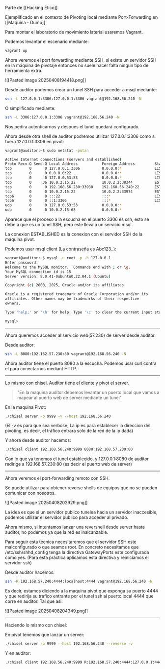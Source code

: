 Parte de [[Hacking Ético]]

Ejemplificado en el contexto de Pivoting local mediante Port-Forwarding en [[Maquina - Dump]]

Para montar el laboratorio de movimiento laterial usaremos Vagrant.

Podemos levantar el escenario mediante:

``` bash
vagrant up
```

Ahora veremos el port forwarding mediante SSH, si existe un servidor SSH en la máquina de pivotaje entonces no suele hacer falta ningun tipo de herramienta extra.

![[Pasted image 20250408194418.png]]

Desde auditor podemos crear un tunel SSH para acceder a msql mediante:

``` bash
ssh -L 127.0.0.1:3306:127.0.0.1:3306 vagrant@192.168.56.240 -N
```

O simplificado mediante:

``` bash
ssh -L 3306:127.0.0.1:3306 vagrant@192.168.56.240 -N
```

Nos pedira autenticarnos y despues el tunel quedará configurado.

Ahora desde otra shell de auditor podremos utilizar 127.0.0.1:3306 como si fuera 127.0.0.1:3306 en pivot:

``` bash
vagrant@auditor:~$ sudo netstat -putan

Active Internet connections (servers and established)
Proto Recv-Q Send-Q Local Address           Foreign Address         State       PID/Program name    
tcp        0      0 127.0.0.1:3306          0.0.0.0:*               LISTEN      2224/ssh            
tcp        0      0 0.0.0.0:22              0.0.0.0:*               LISTEN      816/sshd: /usr/sbin 
tcp        0      0 127.0.0.53:53           0.0.0.0:*               LISTEN      615/systemd-resolve 
tcp        0     36 10.0.2.15:22            10.0.2.2:38344          ESTABLISHED 2225/sshd: vagrant  
tcp        0      0 192.168.56.230:33930    192.168.56.240:22       ESTABLISHED 2224/ssh            
tcp        0      0 10.0.2.15:22            10.0.2.2:33974          ESTABLISHED 2162/sshd: vagrant  
tcp6       0      0 :::22                   :::*                    LISTEN      816/sshd: /usr/sbin 
tcp6       0      0 ::1:3306                :::*                    LISTEN      2224/ssh            
udp        0      0 127.0.0.53:53           0.0.0.0:*                           615/systemd-resolve 
udp        0      0 10.0.2.15:68            0.0.0.0:*                           1320/systemd-networ 

```

Aparece que el proceso a la escucha en el puerto 3306 es ssh, esto se debe a que es un tunel SSH, pero este lleva a un servicio msql.

La conexion ESTABLISHED es la conexion con el servidor SSH de la maquina pivot.

Podemos usar msql client (La contraseña es Abc123..):

``` bash
vagrant@auditor:~$ mysql -u root -p -h 127.0.0.1
Enter password: 
Welcome to the MySQL monitor.  Commands end with ; or \g.
Your MySQL connection id is 15
Server version: 8.0.41-0ubuntu0.22.04.1 (Ubuntu)

Copyright (c) 2000, 2025, Oracle and/or its affiliates.

Oracle is a registered trademark of Oracle Corporation and/or its
affiliates. Other names may be trademarks of their respective
owners.

Type 'help;' or '\h' for help. Type '\c' to clear the current input statement.

mysql> 
```

---

Ahora queremos acceder al servicio web(57.230) de server desde auditor.

Desde auditor:

``` bash
ssh -L 8080:192.162.57.230:80 vagrant@192.168.56.240 -N
```

Ahora auditor tiene el puerto 8080 a la escucha. Podemos usar curl contra el para conectarnos mediant HTTP.

---

Lo mismo con chisel. Auditor tiene el cliente y pivot el server.

>"En la maquina auditor debemos levantar un puerto local que vamos a mapear al puerto web de server mediante un tunel"

En la maquina Pivot:

``` bash
./chisel server -p 9999 -v --host 192.168.56.240
```

(El -v es para que sea verbose, La ip es para establecer la direccion del pivoting, es decir, el tráfico entrara solo de la red de la ip dada)

Y ahora desde auditor hacemos:

``` bash
./chisel client 192.168.56.240:9999 8080:192.168.57.230:80
```

Con lo que ya tenemos el tunel establecido, y 127.0.0.1:8080 de auditor redirige a 192.168.57.230:80 (es decir el puerto web de server)

---

Ahora veremos el port-forwarding remoto con SSH.

Se puede utilizar para obtener reverse shells de equipos que no se pueden comunicar con nosotros.

![[Pasted image 20250408202929.png]]

La idea es que si un servidor publico tunelea hacia un servidor inaccesible, podemos utilizar el servidor publico para acceder al privado.

Ahora mismo, si intentamos lanzar una revershell desde server hasta auditor, no podemos ya que la red es inalcanzable. 

Para seguir esta técnica necesitaremos que el servidor SSH este malconfigurado o que seamos root. En concreto necesitamos que /etc/ssh/shhd_config tenga la directiva GatewayPorts este configurada como yes. (Para esta práctica aplicamos esta directiva y reiniciamos el servidor ssh)

Desde auditor hacemos:

``` bash
ssh -R 192.168.57.240:4444:localhost:4444 vagrant@192.168.56.240 -N
```

Es decir, estamos diciendo a la maquina pivot que exponga su puerto 4444 y que redirija su trafico entrante por el tunel ssh al puerto local 4444 que corre en auditor. Tal que asi:

![[Pasted image 20250408204349.png]]

---

Haciendo lo mismo con chisel:

En pivot tenemos que lanzar un server:

``` bash
./chisel server -p 9999 --host 192.168.56.240 --reverse -v
```

Y en auditor:

``` bash
./chisel client 192.168.56.240:9999 R:192.168.57.240:4444:127.0.0.1:4444
```


